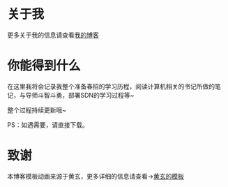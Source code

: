 # 关于我  
更多关于我的信息请查看[我的博客](https://xinh79.github.io/about/)  

# 你能得到什么

在这里我将会记录我整个准备春招的学习历程，阅读计算机相关的书记所做的笔记，与导师斗智斗勇，部署SDN的学习过程等~

整个过程持续更新哦~

PS：如遇需要，请直接下载。

# 致谢  
本博客模板动画来源于黄玄，更多详细的信息请查看->[黄玄的模板](https://github.com/Huxpro/huxpro.github.io)  


